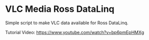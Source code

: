 # VLC Media Ross DataLinq
Simple script to make VLC data available for Ross DataLinq. 

Tutorial Video:
https://www.youtube.com/watch?v=bp6pmEpHMXg
